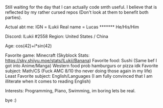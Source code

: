 Still waiting for the day that I can actually code smth useful. I believe that is reflected by my rather cursed repos (Don't look at them to benefit both parties). 

Actual abt me:
IGN = lLukii
Real name = Lucas *******
He/His/Him

Discord: lLukii #2558
Region: United States / China

Age: cos(42)+i*sin(42)

Favorite game: Minecraft (Skyblock Stats: https://sky.shiiyu.moe/stats/lLukii/Banana)
Favorite food: Sushi (Same bef I got into Anime/Manga) Western food prob hamburgurs or pizza idk
Favorite subject: Math/CS (Fuck AMC 8/10 tho never doing those again in my life)
Least Favorite subject: English/Languages (I am fully convinced that I am illiterate when it comes to reading English)


Interests: Programming, Piano, Swimming, im boring lets be real. 

bye :)



